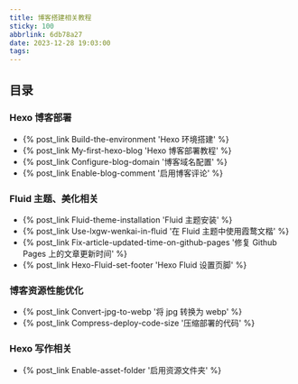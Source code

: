 ```yaml
---
title: 博客搭建相关教程
sticky: 100
abbrlink: 6db78a27
date: 2023-12-28 19:03:00
tags:
---
```

## 目录

### Hexo 博客部署 
- {% post_link Build-the-environment 'Hexo 环境搭建' %}
- {% post_link My-first-hexo-blog 'Hexo 博客部署教程' %}
- {% post_link Configure-blog-domain '博客域名配置' %}
- {% post_link Enable-blog-comment '启用博客评论' %}

### Fluid 主题、美化相关
- {% post_link Fluid-theme-installation 'Fluid 主题安装' %}
- {% post_link Use-lxgw-wenkai-in-fluid '在 Fluid 主题中使用霞鹜文楷' %}
- {% post_link Fix-article-updated-time-on-github-pages '修复 Github Pages 上的文章更新时间' %}
- {% post_link Hexo-Fluid-set-footer 'Hexo Fluid 设置页脚' %}

### 博客资源性能优化
- {% post_link Convert-jpg-to-webp '将 jpg 转换为 webp' %}
- {% post_link Compress-deploy-code-size '压缩部署的代码' %}

### Hexo 写作相关
- {% post_link Enable-asset-folder '启用资源文件夹' %}
